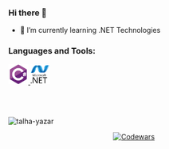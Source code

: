 ### Hi there 👋

- 🌱 I’m currently learning .NET Technologies

<h3 align="left">Languages and Tools:</h3>
<p align="left"> <a href="https://www.w3schools.com/cs/" target="_blank" rel="noreferrer"> <img src="https://raw.githubusercontent.com/devicons/devicon/master/icons/csharp/csharp-original.svg" alt="csharp" width="40" height="40"/> </a> <a href="https://dotnet.microsoft.com/" target="_blank" rel="noreferrer"> <img src="https://raw.githubusercontent.com/devicons/devicon/master/icons/dot-net/dot-net-original-wordmark.svg" alt="dotnet" width="40" height="40"/> </a>

  
<br><br>
<p align="left"><img src="https://komarev.com/ghpvc/?username=talha-yazar&style=flat-square&color=blueviolet" alt="talha-yazar" /></p>


<div id="statistics_competitions_block_id" align="center" style="align-content: center; text-align:center;">
    <a href="https://www.codewars.com/users/talha-yazar" target="_blank">
        <img src="https://www.codewars.com/users/talha-yazar/badges/micro" alt="Codewars" />
    </a>
</div>
<!--
**talha-yazar/talha-yazar** is a ✨ _special_ ✨ repository because its `README.md` (this file) appears on your GitHub profile.

Here are some ideas to get you started:

- 🔭 I’m currently working on ...
- 🌱 I’m currently learning ...
- 👯 I’m looking to collaborate on ...
- 🤔 I’m looking for help with ...
- 💬 Ask me about ...
- 📫 How to reach me: ...
- 😄 Pronouns: ...
- ⚡ Fun fact: ...
-->
